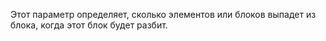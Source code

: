 Этот параметр определяет, сколько элементов или блоков выпадет из блока, когда этот блок будет разбит.